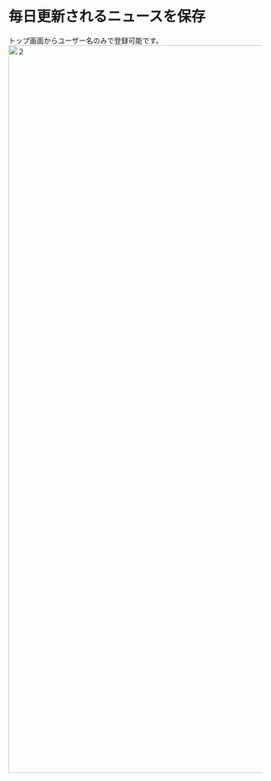 # 毎日更新されるニュースを保存

トップ画面からユーザー名のみで登録可能です。
<img width="1440" alt="２" src="https://github.com/mac1755/kigi_portfolio/assets/62489465/094073e6-9011-4f6a-ae6f-a4466e06ddcd">
